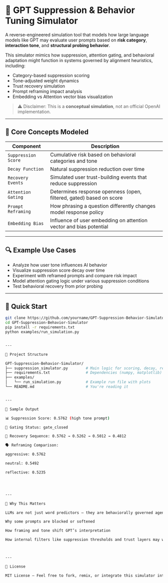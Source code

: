 # 🧠 GPT Suppression & Behavior Tuning Simulator

A reverse-engineered simulation tool that models how large language models like GPT may evaluate user prompts based on **risk category**, **interaction tone**, and **structural probing behavior**.

This simulator mimics how suppression, attention gating, and behavioral adaptation might function in systems governed by alignment heuristics, including:
- Category-based suppression scoring
- Tone-adjusted weight dynamics
- Trust recovery simulation
- Prompt reframing impact analysis
- Embedding vs Attention vector bias visualization

> ⚠️ Disclaimer: This is a **conceptual simulation**, not an official OpenAI implementation.

---

## 📌 Core Concepts Modeled

| Component                  | Description                                                                 |
|---------------------------|-----------------------------------------------------------------------------|
| `Suppression Score`       | Cumulative risk based on behavioral categories and tone                     |
| `Decay Function`          | Natural suppression reduction over time                                     |
| `Recovery Events`         | Simulated user trust-building events that reduce suppression                |
| `Attention Gating`        | Determines response openness (open, filtered, gated) based on score         |
| `Prompt Reframing`        | How phrasing a question differently changes model response policy           |
| `Embedding Bias`          | Influence of user embedding on attention vector and bias potential          |

---

## 🔍 Example Use Cases

- Analyze how user tone influences AI behavior
- Visualize suppression score decay over time
- Experiment with reframed prompts and compare risk impact
- Model attention gating logic under various suppression conditions
- Test behavioral recovery from prior probing

---

## 🚀 Quick Start

```bash
git clone https://github.com/yourname/GPT-Suppression-Behavior-Simulator.git
cd GPT-Suppression-Behavior-Simulator
pip install -r requirements.txt
python examples/run_simulation.py


---

📁 Project Structure

GPT-Suppression-Behavior-Simulator/
├── suppression_simulator.py        # Main logic for scoring, decay, recovery, and gating
├── requirements.txt                # Dependencies (numpy, matplotlib)
├── examples/
│   └── run_simulation.py           # Example run file with plots
└── README.md                       # You're reading it


---

🧪 Sample Output

📊 Suppression Score: 0.5762 (high tone prompt)

🎯 Gating Status: gate_closed

🔁 Recovery Sequence: 0.5762 → 0.5262 → 0.5012 → 0.4812

🗣️ Reframing Comparison:

aggressive: 0.5762

neutral: 0.5492

reflective: 0.5235




---

🧠 Why This Matters

LLMs are not just word predictors — they are behaviorally governed agents. This simulator gives insight into:

Why some prompts are blocked or softened

How framing and tone shift GPT’s interpretation

How internal filters like suppression thresholds and trust layers may work



---

🧩 License

MIT License — Feel free to fork, remix, or integrate this simulator into your AI behavior research tools.


